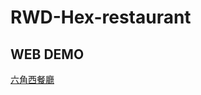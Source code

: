 # RWD-Hex-restaurant

## WEB DEMO
[六角西餐廳](https://johnnyli326.github.io/RWD-Hex-restaurant/:target="_blank")
